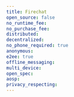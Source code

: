 ```yaml
---
title: Firechat
open_source: false
no_runtime_fee:
no_purchase_fee:
distributed:
decentralized:
no_phone_required: true
anonymous:
e2ee: true
offline_messaging:
multi_device:
open_spec:
aosp:
privacy_respecting:
---
```

